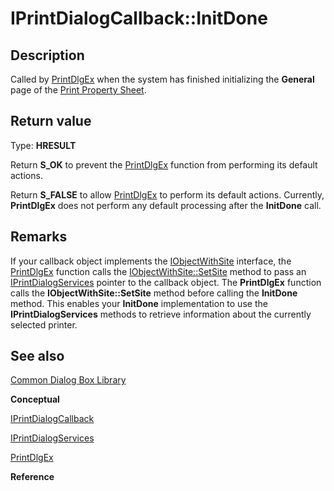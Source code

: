 # IPrintDialogCallback::InitDone

## Description

Called by [PrintDlgEx](https://learn.microsoft.com/previous-versions/windows/desktop/legacy/ms646942(v=vs.85)) when the system has finished initializing the **General** page of the [Print Property Sheet](https://learn.microsoft.com/windows/desktop/dlgbox/print-property-sheet).

## Return value

Type: **HRESULT**

Return **S_OK** to prevent the [PrintDlgEx](https://learn.microsoft.com/previous-versions/windows/desktop/legacy/ms646942(v=vs.85)) function from performing its default actions.

Return **S_FALSE** to allow [PrintDlgEx](https://learn.microsoft.com/previous-versions/windows/desktop/legacy/ms646942(v=vs.85)) to perform its default actions. Currently, **PrintDlgEx** does not perform any default processing after the **InitDone** call.

## Remarks

If your callback object implements the [IObjectWithSite](https://learn.microsoft.com/windows/desktop/api/ocidl/nn-ocidl-iobjectwithsite) interface, the [PrintDlgEx](https://learn.microsoft.com/previous-versions/windows/desktop/legacy/ms646942(v=vs.85)) function calls the [IObjectWithSite::SetSite](https://learn.microsoft.com/windows/desktop/api/ocidl/nf-ocidl-iobjectwithsite-setsite) method to pass an [IPrintDialogServices](https://learn.microsoft.com/windows/desktop/api/commdlg/nn-commdlg-iprintdialogservices) pointer to the callback object. The **PrintDlgEx** function calls the **IObjectWithSite::SetSite** method before calling the **InitDone** method. This enables your **InitDone** implementation to use the **IPrintDialogServices** methods to retrieve information about the currently selected printer.

## See also

[Common Dialog Box Library](https://learn.microsoft.com/windows/desktop/dlgbox/common-dialog-box-library)

**Conceptual**

[IPrintDialogCallback](https://learn.microsoft.com/windows/desktop/api/commdlg/nn-commdlg-iprintdialogcallback)

[IPrintDialogServices](https://learn.microsoft.com/windows/desktop/api/commdlg/nn-commdlg-iprintdialogservices)

[PrintDlgEx](https://learn.microsoft.com/previous-versions/windows/desktop/legacy/ms646942(v=vs.85))

**Reference**